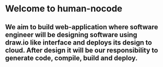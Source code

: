 # Welcome to human-nocode
## We aim to build web-application where software engineer will be designing software using draw.io like interface and deploys its design to cloud. After design it will be our responsibility to generate code, compile, build and deploy.
